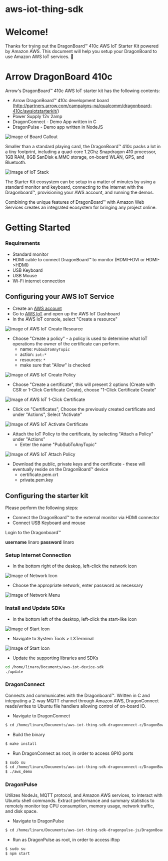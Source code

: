# aws-iot-thing-sdk
# Welcome!

Thanks for trying out the DragonBoard&trade; 410c AWS IoT Starter Kit powered by Amazon AWS. This document will help you setup your DragonBoard to use Amazon AWS IoT services. :dragon_face:

# Arrow DragonBoard 410c

Arrow's DragonBoard&trade; 410c AWS IoT starter kit has the following contents:
* Arrow DragonBoard&trade; 410c development board (http://partners.arrow.com/campaigns-na/qualcomm/dragonboard-410c/awsiotstarterkit/)
* Power Supply 12v 2amp
* DragonConnect - Demo App written in C
* DragonPulse - Demo app written in NodeJS

![Image of Board Callout](https://raw.githubusercontent.com/ArrowElectronics/aws-iot-device-sdk/master/images/dragonboard_callouts.png)

Smaller than a standard playing card, the DragonBoard&trade; 410c packs a lot in a tiny footprint, including a quad-core 1.2Ghz Snapdragon 410 processor, 1GB RAM, 8GB SanDisk e.MMC storage, on-board WLAN, GPS, and Bluetooth.

![Image of IoT Stack](https://raw.githubusercontent.com/ArrowElectronics/aws-iot-device-sdk/master/images/iot_infographic.png)

The Starter Kit ecosystem can be setup in a matter of minutes by using a standard monitor and keyboard, connecting to the internet with the Dragonboard&trade;, provisioning your AWS account, and running the demos.

Combining the unique features of DragonBoard&trade; with Amazon Web Services creates an integrated ecosystem for bringing any project online.

# Getting Started

### Requirements
* Standard monitor
* HDMI cable to connect DragonBoard&trade; to monitor (HDMI->DVI or HDMI->HDMI)
* USB Keyboard
* USB Mouse
* Wi-Fi internet connection

## Configuring your AWS IoT Service

* Create an [AWS account](http://docs.aws.amazon.com/AmazonCloudFront/latest/DeveloperGuide/AMS5.0CreatingAnAWSAccount.html)
* Go to [AWS IoT](https://aws.amazon.com/iot/) and open up the AWS IoT Dashboard
* In the AWS IoT console, select "Create a resource"

![Image of AWS IoT Create Resource](https://raw.githubusercontent.com/ArrowElectronics/aws-iot-device-sdk/master/images/aws_iot_create_resource.png)

* Choose "Create a policy" - a policy is used to determine what IoT operations the owner of the certificate can perform.
  * name: `PubSubToAnyTopic`
  * action: `iot:*`
  * resources: `*`
  * make sure that "Allow" is checked

![Image of AWS IoT Create Policy](https://raw.githubusercontent.com/ArrowElectronics/aws-iot-device-sdk/master/images/aws_iot_create_policy.png)

* Choose "Create a certificate", this will present 2 options (Create with CSR or 1-Click Certificate Create), choose "1-Click Certificate Create"

![Image of AWS IoT 1-Click Certificate](https://raw.githubusercontent.com/ArrowElectronics/aws-iot-device-sdk/master/images/aws_iot_1click_certificate.png)

* Click on "Certificates", Choose the previously created certificate and under "Actions", Select "Activate"

![Image of AWS IoT Activate Certificate](https://raw.githubusercontent.com/ArrowElectronics/aws-iot-device-sdk/master/images/aws_iot_activate_certificate.png)

* Attach the IoT Policy to the certificate, by selecting "Attach a Policy" under "Actions"
  * Enter the name "PubSubToAnyTopic"

![Image of AWS IoT Attach Policy](https://raw.githubusercontent.com/ArrowElectronics/aws-iot-device-sdk/master/images/aws_iot_attach_policy.png)

* Download the public, private keys and the certificate - these will eventually reside on the DragonBoard&trade; device
  * certificate.pem.crt
  * private.pem.key

## Configuring the starter kit

Please perform the following steps:
* Connect the DragonBoard&trade; to the external monitor via HDMI connector
* Connect USB Keyboard and mouse

Login to the Dragonboard&trade;

**username** linaro
**password** linaro

### Setup Internet Connection

* In the bottom right of the deskop, left-click the network icon

![Image of Network Icon](https://raw.githubusercontent.com/ArrowElectronics/aws-iot-device-sdk/master/images/network_icon.png)

* Choose the appropriate network, enter password as necessary

![Image of Network Menu](https://raw.githubusercontent.com/ArrowElectronics/aws-iot-device-sdk/master/images/network_menu.png)

### Install and Update SDKs

* In the bottom left of the desktop, left-click the start-like icon

![Image of Start Icon](https://raw.githubusercontent.com/ArrowElectronics/aws-iot-device-sdk/master/images/start_icon.png)

* Navigate to System Tools > LXTerminal

![Image of Start Icon](https://raw.githubusercontent.com/ArrowElectronics/aws-iot-device-sdk/master/images/terminal.png)

* Update the supporting libraries and SDKs
```sh
cd /home/linaro/Documents/aws-iot-device-sdk
./update
```

### DragonConnect

Connects and communicates with the Dragonboard&trade;. Written in C and integrating a 2-way MQTT channel through Amazon AWS, DragonConnect reads/writes to Ubuntu file handlers allowing control of on-board IO.

* Navigate to DragonConnect
```sh
$ cd /home/linaro/Documents/aws-iot-thing-sdk-dragonconnect-c/DragonBoard/
```

* Build the binary
```sh
$ make install
```

* Run DragonConnect as root, in order to access GPIO ports
```sh
$ sudo su
$ cd /home/linaro/Documents/aws-iot-thing-sdk-dragonconnect-c/DragonBoard/bin
$ ./aws_demo
```

### DragonPulse

Utilizes NodeJs, MQTT protocol, and Amazon AWS services, to interact with Ubuntu shell commands. Extract performance and summary statistics to remotely monitor top CPU consumption, memory usage, network traffic, and disk space.

* Navigate to DragonPulse
```sh
$ cd /home/linaro/Documents/aws-iot-thing-sdk-dragonpulse-js/DragonBoard/
```

* Run as DragonPulse as root, in order to access iftop
```sh
$ sudo su
$ npm start
```